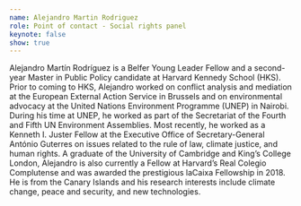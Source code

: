 ```yaml
---
name: Alejandro Martin Rodriguez
role: Point of contact - Social rights panel
keynote: false
show: true
---
```


Alejandro Martín Rodríguez is a Belfer Young Leader Fellow and a second-year Master in Public Policy candidate at Harvard Kennedy School (HKS). Prior to coming to HKS, Alejandro worked on conflict analysis and mediation at the European External Action Service in Brussels and on environmental advocacy at the United Nations Environment Programme (UNEP) in Nairobi. During his time at UNEP, he worked as part of the Secretariat of the Fourth and Fifth UN Environment Assemblies. Most recently, he worked as a Kenneth I. Juster Fellow at the Executive Office of Secretary-General António Guterres on issues related to the rule of law, climate justice, and human rights.
A graduate of the University of Cambridge and King’s College London, Alejandro is also currently a Fellow at Harvard’s Real Colegio Complutense and was awarded the prestigious laCaixa Fellowship in 2018. He is from the Canary Islands and his research interests include climate change, peace and security, and new technologies.